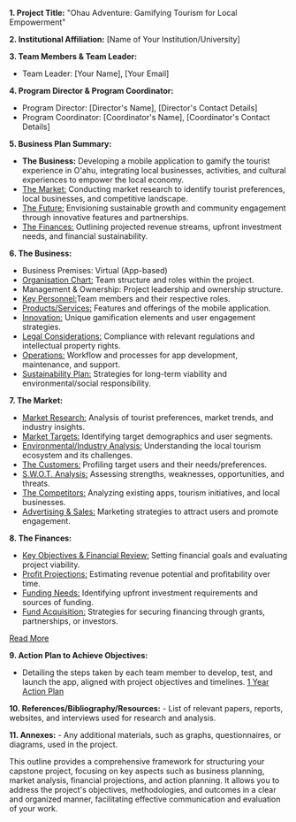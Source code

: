 **1. Project Title:** "Ohau Adventure: Gamifying Tourism for Local Empowerment"

**2. Institutional Affiliation:** [Name of Your Institution/University]

**3. Team Members & Team Leader:**

- Team Leader: [Your Name], [Your Email]

**4. Program Director & Program Coordinator:**

- Program Director: [Director's Name], [Director's Contact Details]
- Program Coordinator: [Coordinator's Name], [Coordinator's Contact Details]

**5. Business Plan Summary:**

- **The Business:** Developing a mobile application to gamify the tourist experience in O'ahu, integrating local businesses, activities, and cultural experiences to empower the local economy.
- [The Market:](./5_1_Business%20Plan_%20Market%20Research.md) Conducting market research to identify tourist preferences, local businesses, and competitive landscape.
- [The Future:](./5_2_Business%20Plan_The%20Future%20Vision.md) Envisioning sustainable growth and community engagement through innovative features and partnerships.
- [The Finances:](./5_3_Business%20Plan_The%20Finance.md) Outlining projected revenue streams, upfront investment needs, and financial sustainability.

**6. The Business:**

- Business Premises: Virtual (App-based)
- [Organisation Chart:](./6_1_The%20Business_Organization%20Stucture.md) Team structure and roles within the project.
- Management & Ownership: Project leadership and ownership structure.
- [Key Personnel:](./6_2_The%20Business_Key%20Personnel.md)Team members and their respective roles.
- [Products/Services:](./6_4_The%20Business_Products.md) Features and offerings of the mobile application.
- [Innovation:](./6_5_The%20Business_Inovation.md) Unique gamification elements and user engagement strategies.
- [Legal Considerations:](./6_6_The%20Business_Legal%20Considerations.md) Compliance with relevant regulations and intellectual property rights.
- [Operations:](./6_7_The%20Business_Operations%20Workflow.md) Workflow and processes for app development, maintenance, and support.
- [Sustainability Plan:](./6_8_The%20Business_Sustainability%20Plan.md) Strategies for long-term viability and environmental/social responsibility.

**7. The Market:**

- [Market Research:](./7_1_The%20Market_Research.md) Analysis of tourist preferences, market trends, and industry insights.
- [Market Targets:](./7_2_The%20Market_Targert%20Market.md) Identifying target demographics and user segments.
- [Environmental/Industry Analysis:](./7_3_The%20Market_Enviromental%20Impact.md) Understanding the local tourism ecosystem and its challenges.
- [The Customers:](./7_4_The%20Market_Customer%20Profile.md) Profiling target users and their needs/preferences.
- [S.W.O.T. Analysis:](./7_5_The%20Market_SWOT.md) Assessing strengths, weaknesses, opportunities, and threats.
- [The Competitors:](./7_6_The%20Market_Competitors.md) Analyzing existing apps, tourism initiatives, and local businesses.
- [Advertising & Sales:](./7_7_The%20Market_Advertising.md) Marketing strategies to attract users and promote engagement.

**8. The Finances:**

- [Key Objectives & Financial Review:](./8_1_The%20Financials_Objectives.md) Setting financial goals and evaluating project viability.
- [Profit Projections:](./8_4_The%20Financials_Projections.md) Estimating revenue potential and profitability over time.
- [Funding Needs:](./8_3_The%20Financials_Funding%20Needs.md) Identifying upfront investment requirements and sources of funding.
- [Fund Acquisition:](./8_5_The%20Financials_Funding%20Source.md) Strategies for securing financing through grants, partnerships, or investors.

[Read More](./8_2_The%20Financials_Financial%20Benefits.md)

**9. Action Plan to Achieve Objectives:**

- Detailing the steps taken by each team member to develop, test, and launch the app, aligned with project objectives and timelines.
  [1 Year Action Plan](./9_0_Action%20Plan_Time%20Line.md)

**10. References/Bibliography/Resources:** - List of relevant papers, reports, websites, and interviews used for research and analysis.

**11. Annexes:** - Any additional materials, such as graphs, questionnaires, or diagrams, used in the project.

This outline provides a comprehensive framework for structuring your capstone project, focusing on key aspects such as business planning, market analysis, financial projections, and action planning. It allows you to address the project's objectives, methodologies, and outcomes in a clear and organized manner, facilitating effective communication and evaluation of your work.
